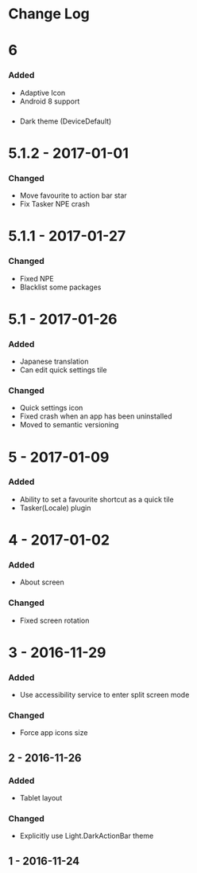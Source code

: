 # Change Log

# 6
### Added
 - Adaptive Icon
 - Android 8 support
###
 - Dark theme (DeviceDefault)

# 5.1.2 - 2017-01-01
### Changed
 - Move favourite to action bar star
 - Fix Tasker NPE crash

# 5.1.1 - 2017-01-27
### Changed
 - Fixed NPE
 - Blacklist some packages

# 5.1 - 2017-01-26
### Added
 - Japanese translation
 - Can edit quick settings tile

### Changed
 - Quick settings icon
 - Fixed crash when an app has been uninstalled
 - Moved to semantic versioning

# 5 - 2017-01-09
### Added
 - Ability to set a favourite shortcut as a quick tile
 - Tasker(Locale) plugin

# 4 - 2017-01-02
### Added
 - About screen

### Changed
 - Fixed screen rotation

# 3 - 2016-11-29
### Added
 - Use accessibility service to enter split screen mode

### Changed
 - Force app icons size

## 2 - 2016-11-26
### Added
 - Tablet layout

### Changed
 - Explicitly use Light.DarkActionBar theme

## 1 - 2016-11-24

